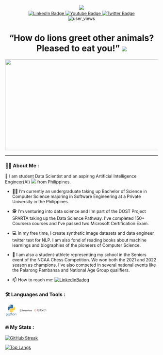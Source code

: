 <div id="header" align="center">
  <img src="http://24.media.tumblr.com/b9a552bef486726fb1206750e50c643e/tumblr_mq4c74lZ6S1rwai13o1_500.gif" width="100"/>
</div>

<div id="badges" align="center">
  <a href="https://www.linkedin.com/in/lanz-vincent-ds/">
    <img src="https://img.shields.io/badge/LinkedIn-blue?style=for-the-badge&logo=linkedin&logoColor=white" alt="LinkedIn Badge"/>
  </a>
  <a href="https://www.kaggle.com/vencerlanz09">
    <img src="https://img.shields.io/badge/Kaggle-blue?logo=kaggle&logoColor=white&style=for-the-badge" alt="Youtube Badge"/>
  </a>
  <a href="your-twitter-URL">
    <img src="https://img.shields.io/badge/Twitter-blue?style=for-the-badge&logo=twitter&logoColor=white" alt="Twitter Badge"/>
  </a>
</div>

<div id="user_count" align="center">
  <img src="https://komarev.com/ghpvc/?username=VinceVence&style=flat-square&color=blue" alt="user_views"/>
</div>

<h1 align="center">
  “How do lions greet other animals? Pleased to eat you!”
  <img src="https://media0.giphy.com/media/Az5guv8GZwaLskfWli/giphy.gif?cid=ecf05e47kr5skfrbo5s19irk6ttubhim7mxrjtlkdbtf4aij&rid=giphy.gif&ct=s" width="70px"/>
</h1>

<div align="center">
  <img src="https://i.pinimg.com/originals/15/e7/e3/15e7e300166c962d3b8a22f60b5cac9e.gif" width="600" height="300"/>
</div>

---

### :man_technologist: About Me :
:wave: I am student Data Scientist and an aspiring Artificial Intelligence Engineer(AI) <img src="https://media.giphy.com/media/WUlplcMpOCEmTGBtBW/giphy.gif" width="30"> from Philippines.

- :man_student: I’m currently an undergraduate taking up Bachelor of Science in Computer Science majoring in Software Engineering at a Private University in the Philippines.

- :detective: I'm venturing into data science and I'm part of the DOST Project SPARTA taking up the Data Science Pathway. I've completed 150+ Coursera courses and I've passed two Microsoft Certification Exam.

- :computer: In my free time, I create synthetic image datasets and data engineer twitter text for NLP. I am also fond of reading books about machine learnings and biographies of the pioneers of Computer Science.
- :medal_sports: I am also a student-athlete representing my school in the Seniors event of the NCAA Chess Competition. We won both the 2021 and 2022 season as champions. I've also competed in several national events like the Palarong Pambansa and National Age Group qualifiers.

- :mailbox: How to reach me: [![LinkedinBadeg](https://img.shields.io/badge/LinkedIn-blue?style=for-the-badge&logo=linkedin&logoColor=white)](https://www.linkedin.com/in/lanz-vincent-ds/)

### :hammer_and_wrench: Languages and Tools :


<div>
  <img src="https://github.com/devicons/devicon/blob/master/icons/python/python-original-wordmark.svg" title="Python" alt="Python" width="40" height="40"/>&nbsp;
    <img src="https://github.com/devicons/devicon/blob/master/icons/tensorflow/tensorflow-line-wordmark.svg" title="TensorFlow" alt="TensorFlow" width="40" height="40"/>&nbsp;
    <img src="https://github.com/devicons/devicon/blob/master/icons/pytorch/pytorch-original-wordmark.svg" title="PyTorch" alt="PyTorch" width="40" height="40"/>&nbsp;
</div>


### :fire: My Stats :

[![GitHub Streak](https://github-readme-streak-stats.herokuapp.com?user=VinceVence&theme=vue-dark&hide_border=true)](https://git.io/streak-stats)


[![Top Langs](https://github-readme-stats.vercel.app/api/top-langs/?username=VinceVence&layout=compact&theme=vision-friendly-dark)](https://github.com/anuraghazra/github-readme-stats)